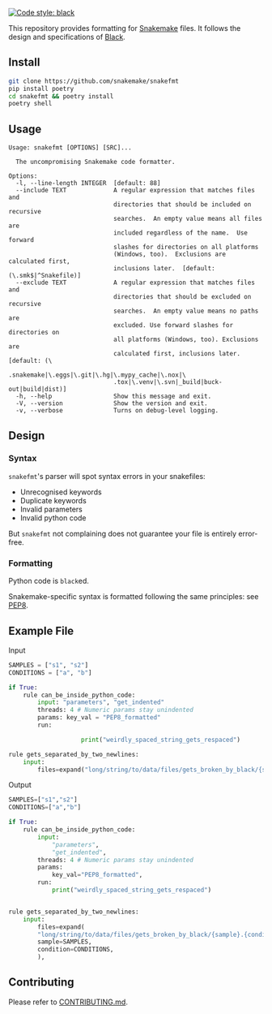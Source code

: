 [![Code style: black](https://img.shields.io/badge/code%20style-black-000000.svg)](https://github.com/psf/black)

This repository provides formatting for [Snakemake][snakemake] files. It follows the design and specifications of [Black][black].

## Install

``` bash
git clone https://github.com/snakemake/snakefmt
pip install poetry
cd snakefmt && poetry install
poetry shell
```

## Usage

```
Usage: snakefmt [OPTIONS] [SRC]...

  The uncompromising Snakemake code formatter.

Options:
  -l, --line-length INTEGER  [default: 88]
  --include TEXT             A regular expression that matches files and
							 directories that should be included on recursive
							 searches.  An empty value means all files are
							 included regardless of the name.  Use forward
							 slashes for directories on all platforms
							 (Windows, too).  Exclusions are calculated first,
							 inclusions later.  [default: (\.smk$|^Snakefile)]
  --exclude TEXT             A regular expression that matches files and
							 directories that should be excluded on recursive
							 searches.  An empty value means no paths are
							 excluded. Use forward slashes for directories on
							 all platforms (Windows, too). Exclusions are
							 calculated first, inclusions later.  [default: (\
							 .snakemake|\.eggs|\.git|\.hg|\.mypy_cache|\.nox|\
							 .tox|\.venv|\.svn|_build|buck-out|build|dist)]
  -h, --help                 Show this message and exit.
  -V, --version              Show the version and exit.
  -v, --verbose              Turns on debug-level logging.
```

## Design

### Syntax

`snakefmt`'s parser will spot syntax errors in your snakefiles:

* Unrecognised keywords
* Duplicate keywords
* Invalid parameters
* Invalid python code

But `snakefmt` not complaining does not guarantee your file is entirely error-free.

### Formatting

Python code is `black`ed. 

Snakemake-specific syntax is formatted following the same principles: see [PEP8][PEP8].

Example File
-------------

Input

```python
SAMPLES = ["s1", "s2"]
CONDITIONS = ["a", "b"]

if True:
	rule can_be_inside_python_code:
		input: "parameters", "get_indented"
		threads: 4 # Numeric params stay unindented
		params: key_val = "PEP8_formatted"
		run:

					print("weirdly_spaced_string_gets_respaced")

rule gets_separated_by_two_newlines:
	input:
		files=expand("long/string/to/data/files/gets_broken_by_black/{sample}.{condition}",sample=SAMPLES, condition=CONDITIONS)
```


Output

```python
SAMPLES=["s1","s2"]
CONDITIONS=["a","b"]

if True:
	rule can_be_inside_python_code:
		input:
			"parameters",
			"get_indented",
		threads: 4 # Numeric params stay unindented
		params:
			key_val="PEP8_formatted",
		run:
			print("weirdly_spaced_string_gets_respaced")


rule gets_separated_by_two_newlines:
	input:
		files=expand(
		"long/string/to/data/files/gets_broken_by_black/{sample}.{condition}",
		sample=SAMPLES,
		condition=CONDITIONS,
		),
```
    

## Contributing

Please refer to [CONTRIBUTING.md][contributing].


[snakemake]: https://snakemake.readthedocs.io/
[black]: https://black.readthedocs.io/en/stable/
[PEP8]: https://www.python.org/dev/peps/pep-0008/
[pyproject]: https://github.com/snakemake/snakefmt/blob/master/pyproject.toml
[poetry]: https://python-poetry.org
[contributing]: CONTRIBUTING.md
